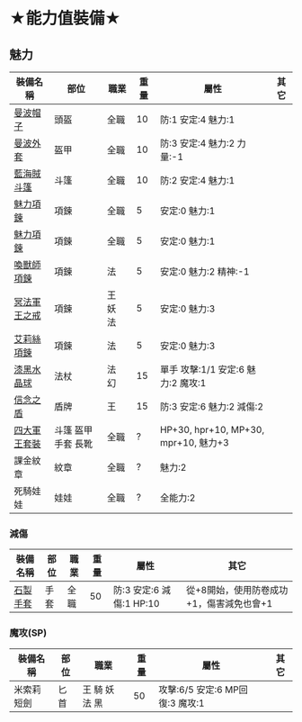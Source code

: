 # ★能力值裝備★

## 魅力
|裝備名稱|部位|職業|重量|屬性|其它|
|---|---|---|---|---|---|
|<a href="https://loalineage.com/armor/20016/%E6%9B%BC%E6%B3%A2%E5%B8%BD%E5%AD%90?locale=zh-TW">曼波帽子</a>|頭盔|全職|10|防:1 安定:4 魅力:1||
|<a href="https://loalineage.com/armor/20112/%E6%9B%BC%E6%B3%A2%E5%A4%96%E5%A5%97?locale=zh-TW">曼波外套</a>|盔甲|全職|10|防:3 安定:4 魅力:2 力量:-1||
|<a href="https://loalineage.com/armor/20060/%E8%97%8D%E6%B5%B7%E8%B3%8A%E6%96%97%E7%AF%B7?locale=zh-TW">藍海賊斗篷</a>|斗篷|全職|10|防:2 安定:4 魅力:1||
|<a href="https://loalineage.com/armor/20254/%E9%AD%85%E5%8A%9B%E9%A0%85%E9%8D%8A?locale=zh-TW">魅力項鍊</a>|項鍊|全職|5|安定:0 魅力:1||
|<a href="https://loalineage.com/armor/20258/%E5%96%9A%E7%8D%B8%E5%B8%AB%E9%A0%85%E9%8D%8A?locale=zh-TW">魅力項鍊</a>|項鍊|全職|5|安定:0 魅力:1||
|<a href="https://loalineage.com/armor/20258/%E5%96%9A%E7%8D%B8%E5%B8%AB%E9%A0%85%E9%8D%8A?locale=zh-TW">喚獸師項鍊</a>|項鍊|法|5|安定:0 魅力:2 精神:-1||
|<a href="https://loalineage.com/armor/20255/%E5%86%A5%E6%B3%95%E8%BB%8D%E7%8E%8B%E4%B9%8B%E6%88%92?locale=zh-TW">冥法軍王之戒</a>|項鍊|王 妖 法|5|安定:0 魅力:3||
|<a href="https://loalineage.com/armor/20260/%E8%89%BE%E8%8E%89%E7%B5%B2%E9%A0%85%E9%8D%8A?locale=zh-TW">艾莉絲項鍊</a>|項鍊|法|5|安定:0 魅力:3||
|<a href="https://loalineage.com/weapon/118/%E6%BC%86%E9%BB%91%E6%B0%B4%E6%99%B6%E7%90%83?locale=zh-TW">漆黑水晶球</a>|法杖|法 幻|15|單手 攻擊:1/1 安定:6 魅力:2 魔攻:1||
|<a href="https://loalineage.com/armor/20234/%E4%BF%A1%E5%BF%B5%E4%B9%8B%E7%9B%BE?locale=zh-TW">信念之盾</a>|盾牌|王|15|防:3 安定:6 魅力:2 減傷:2||
|<a href="https://loalineage.com/armor_sets/43/%E5%9B%9B%E5%A4%A7%E8%BB%8D%E7%8E%8B%E5%A5%97%E8%A3%9D?locale=zh-TW">四大軍王套裝</a>|斗篷 盔甲 手套 長靴|全職|?|HP+30, hpr+10, MP+30, mpr+10, 魅力+3||
|課金紋章|紋章|全職|?|魅力:2||
|死騎娃娃|娃娃|全職|?|全能力:2||

### 減傷
|裝備名稱|部位|職業|重量|屬性|其它|
|---|---|---|---|---|---|
|<a href="https://loalineage.com/armor/21290/%E7%9F%B3%E8%A3%BD%E6%89%8B%E5%A5%97">石製手套</a>|手套|全職|50|防:3 安定:6 減傷:1 HP:10|從+8開始，使用防卷成功+1，傷害減免也會+1|

### 魔攻(SP)
|裝備名稱|部位|職業|重量|屬性|其它|
|---|---|---|---|---|---|
|米索莉短劍|匕首|王 騎 妖 法 黑|50|攻擊:6/5 安定:6 MP回復:3 魔攻:1||
